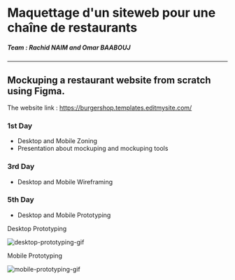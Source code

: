 # Maquettage d'un siteweb pour une chaîne de restaurants

##### Team : Rachid NAIM and Omar BAABOUJ

---

## Mockuping a restaurant website from scratch using Figma.

The website link : https://burgershop.templates.editmysite.com/

### 1st Day

- Desktop and Mobile Zoning
- Presentation about mockuping and mockuping tools

### 3rd Day

- Desktop and Mobile Wireframing

### 5th Day

- Desktop and Mobile Prototyping

Desktop Prototyping

![desktop-prototyping-gif](./Prototypes/Desktop.gif)

Mobile Prototyping

![mobile-prototyping-gif](./Prototypes/Mobile.gif)
